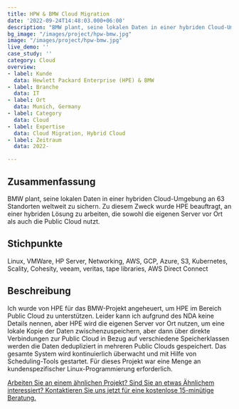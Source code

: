 ```yaml
---
title: HPW & BMW Cloud Migration
date: '2022-09-24T14:48:03.000+06:00'
description: "BMW plant, seine lokalen Daten in einer hybriden Cloud-Umgebung an 63 Standorten weltweit zu sichern. Zu diesem Zweck wurde HPE beauftragt, an einer hybriden Lösung zu arbeiten, die sowohl die eigenen Server vor Ort als auch die Public Cloud nutzt."
bg_image: "/images/project/hpw-bmw.jpg"
image: "/images/project/hpw-bmw.jpg"
live_demo: ''
case_study: ''
category: Cloud
overview:
- label: Kunde
  data: Hewlett Packard Enterprise (HPE) & BMW
- label: Branche
  data: IT
- label: Ort
  data: Munich, Germany
- label: Category
  data: Cloud
- label: Expertise
  data: Cloud Migration, Hybrid Cloud
- label: Zeitraum
  data: 2022-

---
```


## Zusammenfassung

BMW plant, seine lokalen Daten in einer hybriden Cloud-Umgebung an 63 Standorten weltweit zu sichern. Zu diesem Zweck wurde HPE beauftragt, an einer hybriden Lösung zu arbeiten, die sowohl die eigenen Server vor Ort als auch die Public Cloud nutzt.


## Stichpunkte

Linux, VMWare, HP Server, Networking, AWS, GCP, Azure, S3, Kubernetes, Scality, Cohesity, veeam, veritas, tape libraries, AWS Direct Connect

## Beschreibung

Ich wurde von HPE für das BMW-Projekt angeheuert, um HPE im Bereich Public Cloud zu unterstützen. 
Leider kann ich aufgrund des NDA keine Details nennen, aber
HPE wird die eigenen Server vor Ort nutzen, um eine lokale Kopie der Daten zwischenzuspeichern, aber dann über direkte Verbindungen zur Public Cloud in Bezug auf verschiedene Speicherklassen werden die Daten dedupliziert in mehreren Public Clouds gespeichert. Das gesamte System wird kontinuierlich überwacht und mit Hilfe von Scheduling-Tools gestartet. Für dieses Projekt war eine Menge an kundenspezifischer Linux-Programmierung erforderlich. 

[Arbeiten Sie an einem ähnlichen Projekt? Sind Sie an etwas Ähnlichem interessiert? Kontaktieren Sie uns jetzt für eine kostenlose 15-minütige Beratung.](/de/contact/)